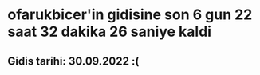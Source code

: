# ofarukbicer'in gidisine son 6 gun 22 saat 32 dakika 26 saniye kaldi

## Gidis tarihi: 30.09.2022 :(